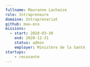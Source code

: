 ```yaml
---
fullname: Mauranne Lachaise
role: Intrapreneure
domaine: Intraprenariat
github: mau-eco
missions:
  - start: 2020-03-30
    end: 2020-12-31
    status: admin
    employer: Ministère de la Santé
startups:
    - recosante
---
```

